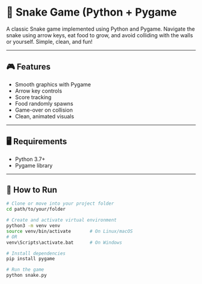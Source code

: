# 🐍 Snake Game (Python + Pygame

A classic Snake game implemented using Python and Pygame. Navigate the snake using arrow keys, eat food to grow, and avoid colliding with the walls or yourself. Simple, clean, and fun!

---

## 🎮 Features

- Smooth graphics with Pygame
- Arrow key controls
- Score tracking
- Food randomly spawns
- Game-over on collision
- Clean, animated visuals

---

## 🖥️ Requirements

- Python 3.7+
- Pygame library

---

## 🚀 How to Run

```bash
# Clone or move into your project folder
cd path/to/your/folder

# Create and activate virtual environment
python3 -m venv venv
source venv/bin/activate       # On Linux/macOS
# OR
venv\Scripts\activate.bat      # On Windows

# Install dependencies
pip install pygame

# Run the game
python snake.py
